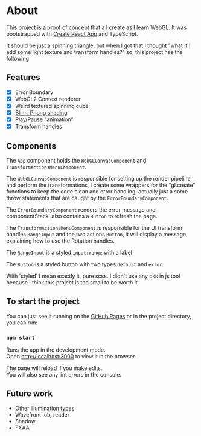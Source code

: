 # About

This project is a proof of concept that a I create as I learn WebGL.
It was bootstrapped with [Create React App](https://github.com/facebook/create-react-app) and TypeScript.

It should be just a spinning triangle, but when I got that I thought "what if I add some light texture and transform handles?" so, this project has the following

## Features

- [x] Error Boundary
- [x] WebGL2 Context renderer
- [x] Weird textured spinning cube
- [x] [Blinn-Phong shading](https://en.wikipedia.org/wiki/Blinn%E2%80%93Phong_reflection_model)
- [x] Play/Pause "animation"
- [x] Transform handles

## Components
The `App` component holds the `WebGLCanvasComponent` and `TransformActionsMenuComponent`.

The `WebGLCanvasComponent` is responsible for setting up the render pipeline and perform the transformations, I create some wrappers for the "gl.create" functions to keep the code clean and error handling, actually just a some throw statements that are caught by the `ErrorBoundaryComponent`.

The `ErrorBoundaryComponent` renders the error message and componentStack, also contains a `Button` to refresh the page.

The `TransformActionsMenuComponent` is responsible for the UI transform handles `RangeInput` and the two actions `Button`, it will display a message explaining how to use the Rotation handles.

The `RangeInput` is a styled `input:range` with a label

The `Button` is a styled button with two types `default` and `error`.

With 'styled' I mean exactly it, pure scss. I didn't use any css in js tool because I think this project is too small to be worth it.
## To start the project

You can just see it running on the [GitHub Pages](https://dougbyte7.github.io/webgl-poc/)
or
In the project directory, you can run:

### `npm start`

Runs the app in the development mode.\
Open [http://localhost:3000](http://localhost:3000) to view it in the browser.

The page will reload if you make edits.\
You will also see any lint errors in the console.

## Future work
* Other illumination types
* Wavefront .obj reader
* Shadow
* FXAA